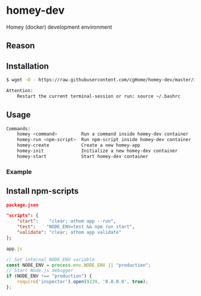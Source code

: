 # homey-dev

Homey (docker) development environment

## Reason

## Installation

```bash
$ wget -O - https://raw.githubusercontent.com/cgHome/homey-dev/master/install.sh | bash

Attention:
    Restart the current terminal-session or run: source ~/.bashrc
```

## Usage

```bash
Commands:
    homey <command>         Run a command inside homey-dev container
    homey-run <npm-script>  Run npm-script inside homey-dev container
    homey-create            Create a new homey-app 
    homey-init              Initialize a new homey-dev container
    homey-start             Start homey-dev container
```

### Example

## Install npm-scripts

```json
package.json

"scripts": {
    "start":    "clear; athom app --run",
    "test":    "NODE_ENV=test && npm run start",
    "validate": "clear; athom app validate"
};
```

```js
app.js

// Set internal NODE_ENV variable
const NODE_ENV = process.env.NODE_ENV || "production";
// Start Node.js debugger
if (NODE_ENV !== "production") {
    require('inspector').open(9229, '0.0.0.0', true);
};
```